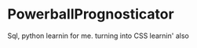 PowerballPrognosticator
=======================

Sql, python learnin for me. turning into CSS learnin' also